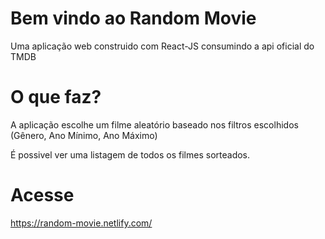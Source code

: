 # Bem vindo ao Random Movie

Uma aplicação web construido com React-JS consumindo a api oficial do TMDB

# O que faz?

A aplicação escolhe um filme aleatório baseado nos filtros escolhidos (Gênero, Ano Mínimo, Ano Máximo)

É possivel ver uma listagem de todos os filmes sorteados.

# Acesse

https://random-movie.netlify.com/

